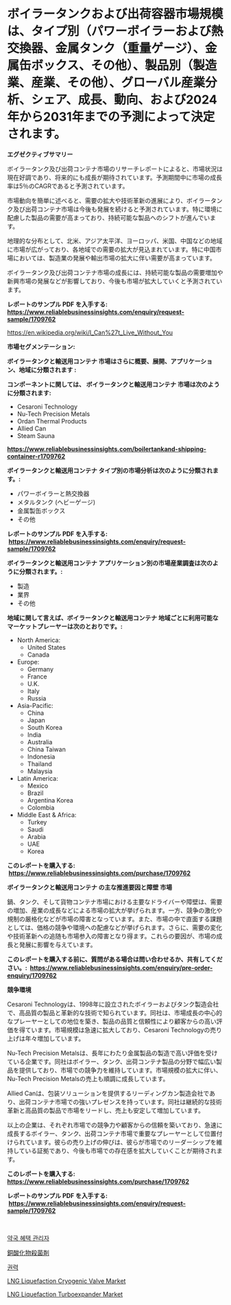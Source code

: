 <p><h1>ボイラータンクおよび出荷容器市場規模は、タイプ別（パワーボイラーおよび熱交換器、金属タンク（重量ゲージ）、金属缶ボックス、その他）、製品別（製造業、産業、その他）、グローバル産業分析、シェア、成長、動向、および2024年から2031年までの予測によって決定されます。</h1></p><p><strong>エグゼクティブサマリー</strong></p>
<p><p>ボイラータンク及び出荷コンテナ市場のリサーチレポートによると、市場状況は現在好調であり、将来的にも成長が期待されています。予測期間中に市場の成長率は5％のCAGRであると予測されています。</p><p>市場動向を簡単に述べると、需要の拡大や技術革新の進展により、ボイラータンク及び出荷コンテナ市場は今後も発展を続けると予測されています。特に環境に配慮した製品の需要が高まっており、持続可能な製品へのシフトが進んでいます。</p><p>地理的な分布として、北米、アジア太平洋、ヨーロッパ、米国、中国などの地域に市場が広がっており、各地域での需要の拡大が見込まれています。特に中国市場においては、製造業の発展や輸出市場の拡大に伴い需要が高まっています。</p><p>ボイラータンク及び出荷コンテナ市場の成長には、持続可能な製品の需要増加や新興市場の発展などが影響しており、今後も市場が拡大していくと予測されています。</p></p>
<p><strong>レポートのサンプル PDF を入手する: <a href="https://www.reliablebusinessinsights.com/enquiry/request-sample/1709762">https://www.reliablebusinessinsights.com/enquiry/request-sample/1709762</a></strong></p>
<p><a href="https://en.wikipedia.org/wiki/I_Can%27t_Live_Without_You">https://en.wikipedia.org/wiki/I_Can%27t_Live_Without_You</a></p>
<p><strong>市場セグメンテーション:</strong></p>
<p><strong> ボイラータンクと輸送用コンテナ 市場はさらに概要、展開、アプリケーション、地域に分類されます :</strong></p>
<p><strong>コンポーネントに関しては、 ボイラータンクと輸送用コンテナ 市場は次のように分類されます: &nbsp;</strong></p>
<p><ul><li>Cesaroni Technology</li><li>Nu-Tech Precision Metals</li><li>Ordan Thermal Products</li><li>Allied Can</li><li>Steam Sauna</li></ul></p>
<p><strong><a href="https://www.reliablebusinessinsights.com/boilertankand-shipping-container-r1709762">https://www.reliablebusinessinsights.com/boilertankand-shipping-container-r1709762</a></strong></p>
<p><strong> ボイラータンクと輸送用コンテナ タイプ別の市場分析は次のように分類されます。:</strong></p>
<p><ul><li>パワーボイラーと熱交換器</li><li>メタルタンク (ヘビーゲージ)</li><li>金属製缶ボックス</li><li>その他</li></ul></p>
<p><strong>レポートのサンプル PDF を入手する: &nbsp;<a href="https://www.reliablebusinessinsights.com/enquiry/request-sample/1709762">https://www.reliablebusinessinsights.com/enquiry/request-sample/1709762</a></strong></p>
<p><strong> ボイラータンクと輸送用コンテナ アプリケーション別の市場産業調査は次のように分類されます。:</strong></p>
<p><ul><li>製造</li><li>業界</li><li>その他</li></ul></p>
<p><strong>地域に関して言えば、ボイラータンクと輸送用コンテナ 地域ごとに利用可能なマーケットプレーヤーは次のとおりです。:</strong></p>
<p><ul>
    <li>
        North America:
        <ul>
            <li>United States</li>
            <li>Canada</li>
        </ul>
    </li>
    <li>
        Europe:
        <ul>
            <li>Germany</li>
            <li>France</li>
            <li>U.K.</li>
            <li>Italy</li>
            <li>Russia</li>
        </ul>
    </li>
    <li>
        Asia-Pacific:
        <ul>
            <li>China</li>
            <li>Japan</li>
            <li>South Korea</li>
            <li>India</li>
            <li>Australia</li>
            <li>China Taiwan</li>
            <li>Indonesia</li>
            <li>Thailand</li>
            <li>Malaysia</li>
        </ul>
    </li>
    <li>
        Latin America:
        <ul>
            <li>Mexico</li>
            <li>Brazil</li>
            <li>Argentina Korea</li>
            <li>Colombia</li>
        </ul>
    </li>
    <li>
        Middle East & Africa:
        <ul>
            <li>Turkey</li>
            <li>Saudi</li>
            <li>Arabia</li>
            <li>UAE</li>
            <li>Korea</li>
        </ul>
    </li>
    </ul></p>
<p><strong>このレポートを購入する: &nbsp;<a href="https://www.reliablebusinessinsights.com/purchase/1709762">https://www.reliablebusinessinsights.com/purchase/1709762</a></strong></p>
<p><strong>ボイラータンクと輸送用コンテナ の主な推進要因と障壁 市場</strong></p>
<p><p>鍋、タンク、そして貨物コンテナ市場における主要なドライバーや障壁は、需要の増加、産業の成長などによる市場の拡大が挙げられます。一方、競争の激化や規制の厳格化などが市場の障害となっています。また、市場の中で直面する課題としては、価格の競争や環境への配慮などが挙げられます。さらに、需要の変化や技術革新への追随も市場参入の障害となり得ます。これらの要因が、市場の成長と発展に影響を与えています。</p></p>
<p><strong>このレポートを購入する前に、質問がある場合は問い合わせるか、共有してください。:&nbsp; <a href="https://www.reliablebusinessinsights.com/enquiry/pre-order-enquiry/1709762">https://www.reliablebusinessinsights.com/enquiry/pre-order-enquiry/1709762</a></strong></p>
<p><strong>競争環境</strong></p>
<p><p>Cesaroni Technologyは、1998年に設立されたボイラーおよびタンク製造会社で、高品質の製品と革新的な技術で知られています。同社は、市場成長の中心的なプレーヤーとしての地位を築き、製品の品質と信頼性により顧客からの高い評価を得ています。市場規模は急速に拡大しており、Cesaroni Technologyの売り上げは年々増加しています。</p><p>Nu-Tech Precision Metalsは、長年にわたり金属製品の製造で高い評価を受けている企業です。同社はボイラー、タンク、出荷コンテナ製品の分野で幅広い製品を提供しており、市場での競争力を維持しています。市場規模の拡大に伴い、Nu-Tech Precision Metalsの売上も順調に成長しています。</p><p>Allied Canは、包装ソリューションを提供するリーディングカン製造会社であり、出荷コンテナ市場での強いプレゼンスを持っています。同社は継続的な技術革新と高品質の製品で市場をリードし、売上も安定して増加しています。</p><p>以上の企業は、それぞれ市場での競争力や顧客からの信頼を築いており、急速に成長するボイラー、タンク、出荷コンテナ市場で重要なプレーヤーとして位置付けられています。彼らの売り上げの伸びは、彼らが市場でのリーダーシップを維持している証拠であり、今後も市場での存在感を拡大していくことが期待されます。</p></p>
<p><strong>このレポートを購入する: &nbsp; <a href="https://www.reliablebusinessinsights.com/purchase/1709762">https://www.reliablebusinessinsights.com/purchase/1709762</a></strong></p>
<p><strong>レポートのサンプル PDF を入手する: &nbsp;<a href="https://www.reliablebusinessinsights.com/enquiry/request-sample/1709762">https://www.reliablebusinessinsights.com/enquiry/request-sample/1709762</a></strong><strong></strong></p>
<p>&nbsp;</p>
<p><p><a href="https://github.com/njolsky1/Market-Research-Report-List-1/blob/main/2005876181537.md">약국 혜택 관리자</a></p><p><a href="https://github.com/roulaayoub-saad/Market-Research-Report-List-2/blob/main/2446571167866.md">銅酸化物殺菌剤</a></p><p><a href="https://github.com/tasfiyaj85/Market-Research-Report-List-1/blob/main/1835192181538.md">권력</a></p><p><a href="https://github.com/khayangel/Market-Research-Report-List-4/blob/main/lng-liquefaction-cryogenic-valve-market.md">LNG Liquefaction Cryogenic Valve Market</a></p><p><a href="https://github.com/YashRP12/Market-Research-Report-List-5/blob/main/lng-liquefaction-turboexpander-market.md">LNG Liquefaction Turboexpander Market</a></p></p>